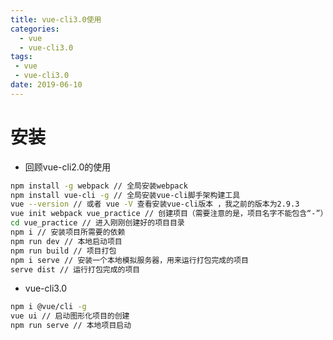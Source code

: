 ```yaml
---
title: vue-cli3.0使用
categories: 
  - vue
  - vue-cli3.0
tags: 
 - vue
 - vue-cli3.0
date: 2019-06-10
---
```

# 安装
<!-- more -->
 + 回顾vue-cli2.0的使用
```bash
npm install -g webpack // 全局安装webpack
npm install vue-cli -g // 全局安装vue-cli脚手架构建工具
vue --version // 或者 vue -V 查看安装vue-cli版本 ，我之前的版本为2.9.3
vue init webpack vue_practice // 创建项目（需要注意的是，项目名字不能包含“-”）
cd vue_practice // 进入刚刚创建好的项目目录
npm i // 安装项目所需要的依赖
npm run dev // 本地启动项目
npm run build // 项目打包
npm i serve // 安装一个本地模拟服务器，用来运行打包完成的项目
serve dist // 运行打包完成的项目
```
  + vue-cli3.0
```bash
npm i @vue/cli -g
vue ui // 启动图形化项目的创建
npm run serve // 本地项目启动
```



